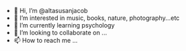 - 👋 Hi, I’m @altasusanjacob
- 👀 I’m interested in music, books, nature, photography...etc
- 🌱 I’m currently learning psychology
- 💞️ I’m looking to collaborate on ...
- 📫 How to reach me ...

<!---
altasusanjacob/altasusanjacob is a ✨ special ✨ repository because its `README.md` (this file) appears on your GitHub profile.
You can click the Preview link to take a look at your changes.
--->
